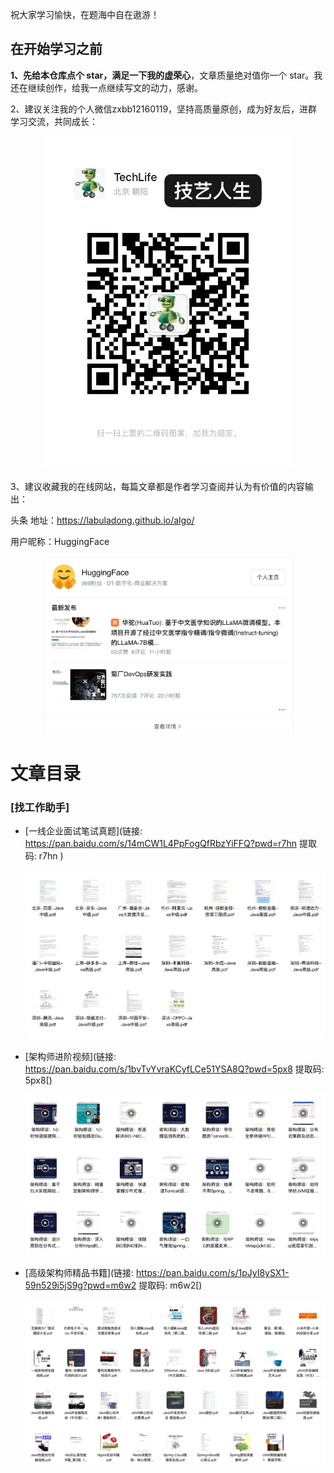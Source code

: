 祝大家学习愉快，在题海中自在遨游！

## 在开始学习之前

**1、先给本仓库点个 star，满足一下我的虚荣心**，文章质量绝对值你一个 star。我还在继续创作，给我一点继续写文的动力，感谢。

2、建议关注我的个人微信zxbb12160119，坚持高质量原创，成为好友后，进群学习交流，共同成长：

<p align='center'>
<img src="./pictures/qrcode.jpeg" width = "400" />
</p>

3、建议收藏我的在线网站，每篇文章都是作者学习查阅并认为有价值的内容输出：

头条 地址：https://labuladong.github.io/algo/

用户昵称：HuggingFace

<p align='center'>
<img src="./pictures/tt.png" width = "400" />
</p>

# 文章目录

### [找工作助手]
  * [一线企业面试笔试真题](链接: https://pan.baidu.com/s/14mCW1L4PpFogQfRbzYiFFQ?pwd=r7hn 提取码: r7hn )

    <p align='center'>
    <img src="./pictures/mst.png" width = "600" />
    </p>

  * [架构师进阶视频](链接: https://pan.baidu.com/s/1bvTvYvraKCyfLCe51YSA8Q?pwd=5px8 提取码: 5px8[)

    <p align='center'>
    <img src="./pictures/jgsjj.png" width = "600" />
    </p>

  * [高级架构师精品书籍](链接: https://pan.baidu.com/s/1pJyI8ySX1-59n529i5jS9g?pwd=m6w2 提取码: m6w2[)

    <p align='center'>
    <img src="./pictures/jgssj.png" width = "600" />
    </p>


